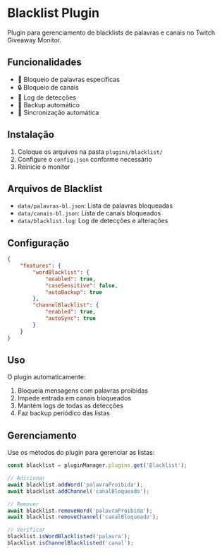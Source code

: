 # Blacklist Plugin

Plugin para gerenciamento de blacklists de palavras e canais no Twitch Giveaway Monitor.

## Funcionalidades

- 🚫 Bloqueio de palavras específicas
- 🔒 Bloqueio de canais
- 📝 Log de detecções
- 💾 Backup automático
- 🔄 Sincronização automática

## Instalação

1. Coloque os arquivos na pasta `plugins/blacklist/`
2. Configure o `config.json` conforme necessário
3. Reinicie o monitor

## Arquivos de Blacklist

- `data/palavras-bl.json`: Lista de palavras bloqueadas
- `data/canais-bl.json`: Lista de canais bloqueados
- `data/blacklist.log`: Log de detecções e alterações

## Configuração

```json
{
    "features": {
        "wordBlacklist": {
            "enabled": true,
            "caseSensitive": false,
            "autoBackup": true
        },
        "channelBlacklist": {
            "enabled": true,
            "autoSync": true
        }
    }
}
```

## Uso

O plugin automaticamente:
1. Bloqueia mensagens com palavras proibidas
2. Impede entrada em canais bloqueados
3. Mantém logs de todas as detecções
4. Faz backup periódico das listas

## Gerenciamento

Use os métodos do plugin para gerenciar as listas:
```javascript
const blacklist = pluginManager.plugins.get('Blacklist');

// Adicionar
await blacklist.addWord('palavraProibida');
await blacklist.addChannel('canalBloqueado');

// Remover
await blacklist.removeWord('palavraProibida');
await blacklist.removeChannel('canalBloqueado');

// Verificar
blacklist.isWordBlacklisted('palavra');
blacklist.isChannelBlacklisted('canal');
``` 